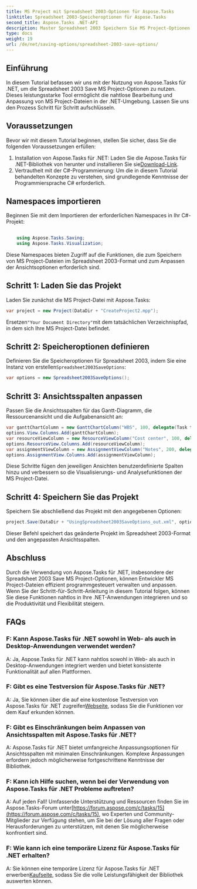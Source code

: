 ```yaml
---
title: MS Project mit Spreadsheet 2003-Optionen für Aspose.Tasks
linktitle: Spreadsheet 2003-Speicheroptionen für Aspose.Tasks
second_title: Aspose.Tasks .NET-API
description: Master Spreadsheet 2003 Speichern Sie MS Project-Optionen mit Aspose.Tasks für .NET. Passen Sie MS Project-Dateien nahtlos programmgesteuert an und speichern Sie sie.
type: docs
weight: 19
url: /de/net/saving-options/spreadsheet-2003-save-options/
---
```

## Einführung
In diesem Tutorial befassen wir uns mit der Nutzung von Aspose.Tasks für .NET, um die Spreadsheet 2003 Save MS Project-Optionen zu nutzen. Dieses leistungsstarke Tool ermöglicht die nahtlose Bearbeitung und Anpassung von MS Project-Dateien in der .NET-Umgebung. Lassen Sie uns den Prozess Schritt für Schritt aufschlüsseln.
## Voraussetzungen
Bevor wir mit diesem Tutorial beginnen, stellen Sie sicher, dass Sie die folgenden Voraussetzungen erfüllen:
1.  Installation von Aspose.Tasks für .NET: Laden Sie die Aspose.Tasks für .NET-Bibliothek von herunter und installieren Sie sie[Download-Link](https://releases.aspose.com/tasks/net/).
2. Vertrautheit mit der C#-Programmierung: Um die in diesem Tutorial behandelten Konzepte zu verstehen, sind grundlegende Kenntnisse der Programmiersprache C# erforderlich.

## Namespaces importieren
Beginnen Sie mit dem Importieren der erforderlichen Namespaces in Ihr C#-Projekt:
```csharp
    
    using Aspose.Tasks.Saving;
    using Aspose.Tasks.Visualization;
```
Diese Namespaces bieten Zugriff auf die Funktionen, die zum Speichern von MS Project-Dateien im Spreadsheet 2003-Format und zum Anpassen der Ansichtsoptionen erforderlich sind.
## Schritt 1: Laden Sie das Projekt
Laden Sie zunächst die MS Project-Datei mit Aspose.Tasks:
```csharp
var project = new Project(DataDir + "CreateProject2.mpp");
```
 Ersetzen`"Your Document Directory"`mit dem tatsächlichen Verzeichnispfad, in dem sich Ihre MS Project-Datei befindet.
## Schritt 2: Speicheroptionen definieren
 Definieren Sie die Speicheroptionen für Spreadsheet 2003, indem Sie eine Instanz von erstellen`Spreadsheet2003SaveOptions`:
```csharp
var options = new Spreadsheet2003SaveOptions();
```
## Schritt 3: Ansichtsspalten anpassen
Passen Sie die Ansichtsspalten für das Gantt-Diagramm, die Ressourcenansicht und die Aufgabenansicht an:
```csharp
var ganttChartColumn = new GanttChartColumn("WBS", 100, delegate(Task task) { return task.Get(Tsk.WBS); });
options.View.Columns.Add(ganttChartColumn);
var resourceViewColumn = new ResourceViewColumn("Cost center", 100, delegate(Resource resource) { return resource.Get(Rsc.CostCenter); });
options.ResourceView.Columns.Add(resourceViewColumn);
var assignmentViewColumn = new AssignmentViewColumn("Notes", 200, delegate(ResourceAssignment assignment) { return assignment.Get(Asn.NotesText); });
options.AssignmentView.Columns.Add(assignmentViewColumn);
```
Diese Schritte fügen den jeweiligen Ansichten benutzerdefinierte Spalten hinzu und verbessern so die Visualisierungs- und Analysefunktionen der MS Project-Datei.
## Schritt 4: Speichern Sie das Projekt
Speichern Sie abschließend das Projekt mit den angegebenen Optionen:
```csharp
project.Save(DataDir + "UsingSpreadsheet2003SaveOptions_out.xml", options);
```
Dieser Befehl speichert das geänderte Projekt im Spreadsheet 2003-Format und den angepassten Ansichtsspalten.

## Abschluss
Durch die Verwendung von Aspose.Tasks für .NET, insbesondere der Spreadsheet 2003 Save MS Project-Optionen, können Entwickler MS Project-Dateien effizient programmgesteuert verwalten und anpassen. Wenn Sie der Schritt-für-Schritt-Anleitung in diesem Tutorial folgen, können Sie diese Funktionen nahtlos in Ihre .NET-Anwendungen integrieren und so die Produktivität und Flexibilität steigern.

## FAQs
### F: Kann Aspose.Tasks für .NET sowohl in Web- als auch in Desktop-Anwendungen verwendet werden?
A: Ja, Aspose.Tasks für .NET kann nahtlos sowohl in Web- als auch in Desktop-Anwendungen integriert werden und bietet konsistente Funktionalität auf allen Plattformen.
### F: Gibt es eine Testversion für Aspose.Tasks für .NET?
A: Ja, Sie können über die auf eine kostenlose Testversion von Aspose.Tasks für .NET zugreifen[Webseite](https://releases.aspose.com/), sodass Sie die Funktionen vor dem Kauf erkunden können.
### F: Gibt es Einschränkungen beim Anpassen von Ansichtsspalten mit Aspose.Tasks für .NET?
A: Aspose.Tasks für .NET bietet umfangreiche Anpassungsoptionen für Ansichtsspalten mit minimalen Einschränkungen. Komplexe Anpassungen erfordern jedoch möglicherweise fortgeschrittene Kenntnisse der Bibliothek.
### F: Kann ich Hilfe suchen, wenn bei der Verwendung von Aspose.Tasks für .NET Probleme auftreten?
 A: Auf jeden Fall! Umfassende Unterstützung und Ressourcen finden Sie im Aspose.Tasks-Forum unter[https://forum.aspose.com/c/tasks/15](https://forum.aspose.com/c/tasks/15), wo Experten und Community-Mitglieder zur Verfügung stehen, um Sie bei der Lösung aller Fragen oder Herausforderungen zu unterstützen, mit denen Sie möglicherweise konfrontiert sind.
### F: Wie kann ich eine temporäre Lizenz für Aspose.Tasks für .NET erhalten?
 A: Sie können eine temporäre Lizenz für Aspose.Tasks für .NET erwerben[Kaufseite](https://purchase.aspose.com/temporary-license/), sodass Sie die volle Leistungsfähigkeit der Bibliothek auswerten können.